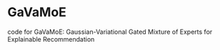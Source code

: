 # GaVaMoE
code for GaVaMoE: Gaussian-Variational Gated Mixture of Experts for Explainable Recommendation
